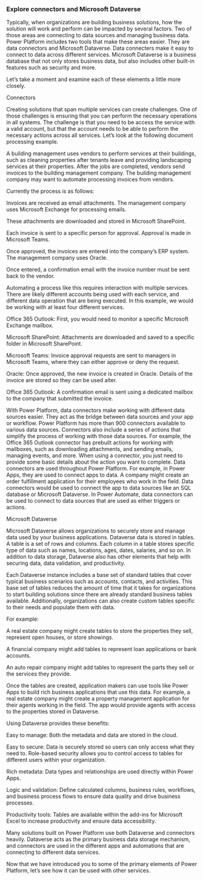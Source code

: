 ### Explore connectors and Microsoft Dataverse

Typically, when organizations are building business solutions, how the solution will work and perform can be impacted by several factors. Two of those areas are connecting to data sources and managing business data. Power Platform includes two tools that make these areas easier. They are data connectors and Microsoft Dataverse. Data connecters make it easy to connect to data across different services. Microsoft Dataverse is a business database that not only stores business data, but also includes other built-in features such as security and more.

Let’s take a moment and examine each of these elements a little more closely.

Connectors

Creating solutions that span multiple services can create challenges. One of those challenges is ensuring that you can perform the necessary operations in all systems. The challenge is that you need to be access the service with a valid account, but that the account needs to be able to perform the necessary actions across all services. Let’s look at the following document processing example.

A building management uses vendors to perform services at their buildings, such as cleaning properties after tenants leave and providing landscaping services at their properties. After the jobs are completed, vendors send invoices to the building management company. The building management company may want to automate processing invoices from vendors.

Currently the process is as follows:

Invoices are received as email attachments. The management company uses Microsoft Exchange for processing emails.

These attachments are downloaded and stored in Microsoft SharePoint.

Each invoice is sent to a specific person for approval. Approval is made in Microsoft Teams.

Once approved, the invoices are entered into the company’s ERP system. The management company uses Oracle.

Once entered, a confirmation email with the invoice number must be sent back to the vendor.

Automating a process like this requires interaction with multiple services. There are likely different accounts being used with each service, and different data operation that are being executed. In this example, we would be working with at least four different services.

Office 365 Outlook: First, you would need to monitor a specific Microsoft Exchange mailbox.

Microsoft SharePoint: Attachments are downloaded and saved to a specific folder in Microsoft SharePoint.

Microsoft Teams: Invoice approval requests are sent to managers in Microsoft Teams, where they can either approve or deny the request.

Oracle: Once approved, the new invoice is created in Oracle. Details of the invoice are stored so they can be used alter.

Office 365 Outlook: A confirmation email is sent using a dedicated mailbox to the company that submitted the invoice.

With Power Platform, data connectors make working with different data sources easier. They act as the bridge between data sources and your app or workflow. Power Platform has more than 900 connectors available to various data sources. Connectors also include a series of actions that simplify the process of working with those data sources. For example, the Office 365 Outlook connector has prebuilt actions for working with mailboxes, such as downloading attachments, and sending emails, managing events, and more. When using a connector, you just need to provide some basic details about the action you want to complete. Data connectors are used throughout Power Platform. For example, in Power Apps, they are used to connect apps to data. A company might create an order fulfillment application for their employees who work in the field. Data connectors would be used to connect the app to data sources like an SQL database or Microsoft Dataverse. In Power Automate, data connectors can be used to connect to data sources that are used as either triggers or actions.

Microsoft Dataverse

Microsoft Dataverse allows organizations to securely store and manage data used by your business applications. Dataverse data is stored in tables. A table is a set of rows and columns. Each column in a table stores specific type of data such as names, locations, ages, dates, salaries, and so on. In addition to data storage, Dataverse also has other elements that help with securing data, data validation, and productivity.

Each Dataverse instance includes a base set of standard tables that cover typical business scenarios such as accounts, contacts, and activities. This base set of tables reduces the amount of time that it takes for organizations to start building solutions since there are already standard business tables available. Additionally, organizations can also create custom tables specific to their needs and populate them with data.

For example:

A real estate company might create tables to store the properties they sell, represent open houses, or store showings.

A financial company might add tables to represent loan applications or bank accounts.

An auto repair company might add tables to represent the parts they sell or the services they provide.

Once the tables are created, application makers can use tools like Power Apps to build rich business applications that use this data. For example, a real estate company might create a property management application for their agents working in the field. The app would provide agents with access to the properties stored in Dataverse.

Using Dataverse provides these benefits:

Easy to manage: Both the metadata and data are stored in the cloud.

Easy to secure: Data is securely stored so users can only access what they need to. Role-based security allows you to control access to tables for different users within your organization.

Rich metadata: Data types and relationships are used directly within Power Apps.

Logic and validation: Define calculated columns, business rules, workflows, and business process flows to ensure data quality and drive business processes.

Productivity tools: Tables are available within the add-ins for Microsoft Excel to increase productivity and ensure data accessibility.

Many solutions built on Power Platform use both Dataverse and connectors heavily. Dataverse acts as the primary business data storage mechanism, and connectors are used in the different apps and automations that are connecting to different data services.

Now that we have introduced you to some of the primary elements of Power Platform, let’s see how it can be used with other services.
